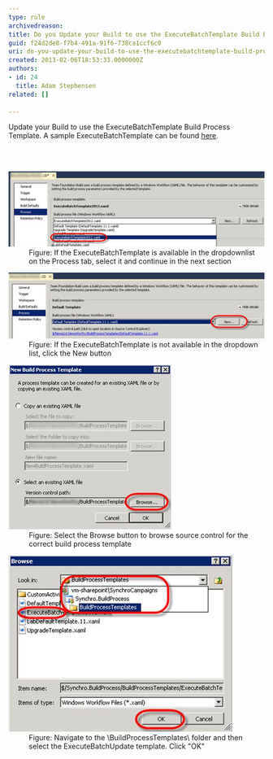 ```yaml
---
type: rule
archivedreason: 
title: Do you Update your Build to use the ExecuteBatchTemplate Build Process Template?
guid: f24d2de8-f7b4-491a-91f6-738ca1ccf6c0
uri: do-you-update-your-build-to-use-the-executebatchtemplate-build-process-template
created: 2013-02-06T18:53:33.0000000Z
authors:
- id: 24
  title: Adam Stephensen
related: []

---
```



<p>​Update your Build to use the ExecuteBatchTemplate Build Process Template. A sample ExecuteBatchTemplate can be found <a href="/Documents/ExecuteBatchTemplate2012APv002.xaml">here</a>.</p>
<br><excerpt class='endintro'></excerpt><br>
<dl class="image"><dt><img src="execute-batch-1.jpg" alt="" /></dt><dd>Figure: If the ExecuteBatchTemplate is available in the dropdownlist on the Process tab, select it and continue in the next section</dd></dl><dl class="image"><dt><img src="execute-batch-2.jpg" alt="" /></dt><dd>Figure: If the ExecuteBatchTemplate is not available in the dropdown list, click the New button</dd></dl><dl class="image"><dt><img src="execute-batch-3.jpg" alt="" /></dt><dd>Figure: Select the Browse button to browse source control for the correct build process template</dd></dl><dl class="image"><dt><img src="execute-batch-4.jpg" alt="" /></dt><dd>Figure: Navigate to the \BuildProcessTemplates\ folder and then select the ExecuteBatchUpdate template. Click "OK"</dd></dl>


